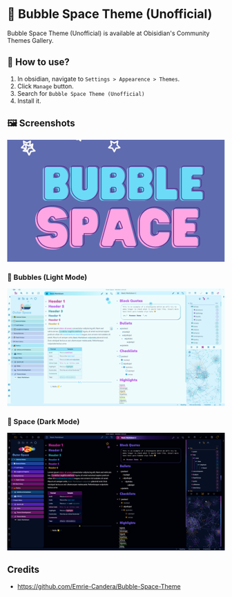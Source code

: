 # 🦄 Bubble Space Theme (Unofficial)

Bubble Space Theme (Unofficial) is available at Obisidian's Community Themes Gallery.

## 🤔 How to use?

1. In obsidian, navigate to `Settings > Appearence > Themes`.
1. Click `Manage` button.
1. Search for `Bubble Space Theme (Unofficial)`
1. Install it.

## 🖼️ Screenshots

![](/screenshot.png)

### 🔵 Bubbles (Light Mode)

![](/assets/light.png)

### 🌌 Space (Dark Mode)

![](/assets/dark.png)

## Credits
-   <https://github.com/Emrie-Candera/Bubble-Space-Theme>
